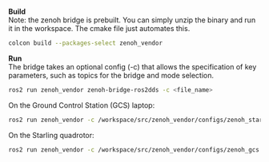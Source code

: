 **Build**  
Note: the zenoh bridge is prebuilt. You can simply unzip the binary and run it in the workspace. The cmake file just automates this.
```bash
colcon build --packages-select zenoh_vendor
```

**Run**  
The bridge takes an optional config (-c) that allows the specification of key parameters, such as topics for the bridge and mode selection.
```bash
ros2 run zenoh_vendor zenoh-bridge-ros2dds -c <file_name>
```
On the Ground Control Station (GCS) laptop:
```bash
ros2 run zenoh_vendor -c /workspace/src/zenoh_vendor/configs/zenoh_starling.json5
```

On the Starling quadrotor:
```bash
ros2 run zenoh_vendor -c /workspace/src/zenoh_vendor/configs/zenoh_gcs.json5
```
